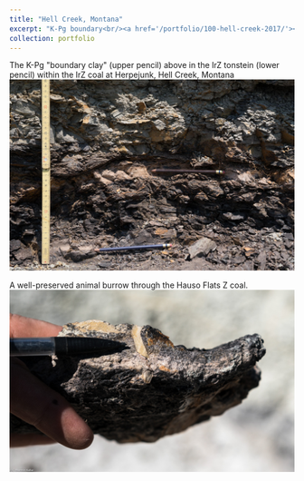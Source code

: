 ```yaml
---
title: "Hell Creek, Montana"
excerpt: "K-Pg boundary<br/><a href='/portfolio/100-hell-creek-2017/'><img src='/images/KTB.jpg'></a>The K-Pg "boundary claystone" (upper pencil) above the IrZ tonstein (lower pencil) within the IrZ coal at Herpejunk, Hell Creek, Montana "
collection: portfolio
---
```


The K-Pg "boundary clay" (upper pencil) above in the IrZ tonstein (lower pencil) within the IrZ coal at Herpejunk, Hell Creek, Montana
<a href='/images/KTB.jpg'><img src='/images/KTB.jpg'></a>

A well-preserved animal burrow through the Hauso Flats Z coal.
<a href='/images/HFZBurrow.jpg'><img src='/images/HFZBurrow.jpg'></a>
